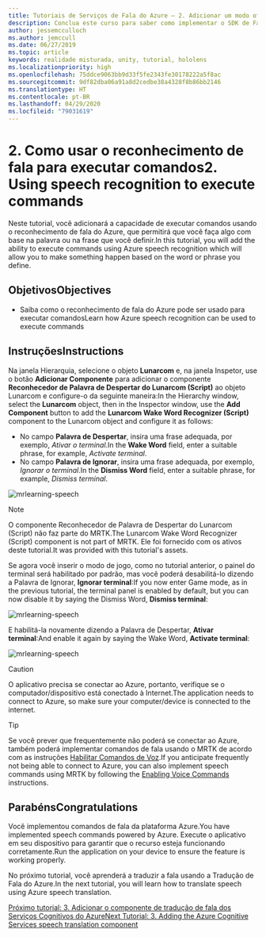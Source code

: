 ```yaml
---
title: Tutoriais de Serviços de Fala do Azure – 2. Adicionar um modo offline para tradução de fala em texto local
description: Conclua este curso para saber como implementar o SDK de Fala do Azure em um aplicativo de realidade misturada.
author: jessemcculloch
ms.author: jemccull
ms.date: 06/27/2019
ms.topic: article
keywords: realidade misturada, unity, tutorial, hololens
ms.localizationpriority: high
ms.openlocfilehash: 75ddce9063bb9d33f5fe2343fe30178222a5f8ac
ms.sourcegitcommit: 9df82dba06a91a8d2cedbe38a4328f8b86bb2146
ms.translationtype: HT
ms.contentlocale: pt-BR
ms.lasthandoff: 04/29/2020
ms.locfileid: "79031619"
---
```

# <a name="2-using-speech-recognition-to-execute-commands"></a><span data-ttu-id="6dffa-105">2. Como usar o reconhecimento de fala para executar comandos</span><span class="sxs-lookup"><span data-stu-id="6dffa-105">2. Using speech recognition to execute commands</span></span>

<span data-ttu-id="6dffa-106">Neste tutorial, você adicionará a capacidade de executar comandos usando o reconhecimento de fala do Azure, que permitirá que você faça algo com base na palavra ou na frase que você definir.</span><span class="sxs-lookup"><span data-stu-id="6dffa-106">In this tutorial, you will add the ability to execute commands using Azure speech recognition which will allow you to make something happen based on the word or phrase you define.</span></span>

## <a name="objectives"></a><span data-ttu-id="6dffa-107">Objetivos</span><span class="sxs-lookup"><span data-stu-id="6dffa-107">Objectives</span></span>

* <span data-ttu-id="6dffa-108">Saiba como o reconhecimento de fala do Azure pode ser usado para executar comandos</span><span class="sxs-lookup"><span data-stu-id="6dffa-108">Learn how Azure speech recognition can be used to execute commands</span></span>

## <a name="instructions"></a><span data-ttu-id="6dffa-109">Instruções</span><span class="sxs-lookup"><span data-stu-id="6dffa-109">Instructions</span></span>

<span data-ttu-id="6dffa-110">Na janela Hierarquia, selecione o objeto **Lunarcom** e, na janela Inspetor, use o botão **Adicionar Componente** para adicionar o componente **Reconhecedor de Palavra de Despertar do Lunarcom (Script)** ao objeto Lunarcom e configure-o da seguinte maneira:</span><span class="sxs-lookup"><span data-stu-id="6dffa-110">In the Hierarchy window, select the **Lunarcom** object, then in the Inspector window, use the **Add Component** button to add the **Lunarcom Wake Word Recognizer (Script)** component to the Lunarcom object and configure it as follows:</span></span>

* <span data-ttu-id="6dffa-111">No campo **Palavra de Despertar**, insira uma frase adequada, por exemplo, _Ativar o terminal_.</span><span class="sxs-lookup"><span data-stu-id="6dffa-111">In the **Wake Word** field, enter a suitable phrase, for example, _Activate terminal_.</span></span>
* <span data-ttu-id="6dffa-112">No campo **Palavra de Ignorar**, insira uma frase adequada, por exemplo, _Ignorar o terminal_.</span><span class="sxs-lookup"><span data-stu-id="6dffa-112">In the **Dismiss Word** field, enter a suitable phrase, for example, _Dismiss terminal_.</span></span>

![mrlearning-speech](images/mrlearning-speech/tutorial2-section1-step1-1.png)

> [!NOTE]
> <span data-ttu-id="6dffa-114">O componente Reconhecedor de Palavra de Despertar do Lunarcom (Script) não faz parte do MRTK.</span><span class="sxs-lookup"><span data-stu-id="6dffa-114">The Lunarcom Wake Word Recognizer (Script) component is not part of MRTK.</span></span> <span data-ttu-id="6dffa-115">Ele foi fornecido com os ativos deste tutorial.</span><span class="sxs-lookup"><span data-stu-id="6dffa-115">It was provided with this tutorial's assets.</span></span>

<span data-ttu-id="6dffa-116">Se agora você inserir o modo de jogo, como no tutorial anterior, o painel do terminal será habilitado por padrão, mas você poderá desabilitá-lo dizendo a Palavra de Ignorar, **Ignorar terminal**:</span><span class="sxs-lookup"><span data-stu-id="6dffa-116">If you now enter Game mode, as in the previous tutorial, the terminal panel is enabled by default, but you can now disable it by saying the Dismiss Word, **Dismiss terminal**:</span></span>

![mrlearning-speech](images/mrlearning-speech/tutorial2-section1-step1-2.png)

<span data-ttu-id="6dffa-118">E habilitá-la novamente dizendo a Palavra de Despertar, **Ativar terminal**:</span><span class="sxs-lookup"><span data-stu-id="6dffa-118">And enable it again by saying the Wake Word, **Activate terminal**:</span></span>

![mrlearning-speech](images/mrlearning-speech/tutorial2-section1-step1-3.png)

> [!CAUTION]
> <span data-ttu-id="6dffa-120">O aplicativo precisa se conectar ao Azure, portanto, verifique se o computador/dispositivo está conectado à Internet.</span><span class="sxs-lookup"><span data-stu-id="6dffa-120">The application needs to connect to Azure, so make sure your computer/device is connected to the internet.</span></span>

> [!TIP]
> <span data-ttu-id="6dffa-121">Se você prever que frequentemente não poderá se conectar ao Azure, também poderá implementar comandos de fala usando o MRTK de acordo com as instruções [Habilitar Comandos de Voz](mrlearning-base-ch5.md#enabling-voice-commands).</span><span class="sxs-lookup"><span data-stu-id="6dffa-121">If you anticipate frequently not being able to connect to Azure, you can also implement speech commands using MRTK by following the [Enabling Voice Commands](mrlearning-base-ch5.md#enabling-voice-commands) instructions.</span></span>

## <a name="congratulations"></a><span data-ttu-id="6dffa-122">Parabéns</span><span class="sxs-lookup"><span data-stu-id="6dffa-122">Congratulations</span></span>

<span data-ttu-id="6dffa-123">Você implementou comandos de fala da plataforma Azure.</span><span class="sxs-lookup"><span data-stu-id="6dffa-123">You have implemented speech commands powered by Azure.</span></span> <span data-ttu-id="6dffa-124">Execute o aplicativo em seu dispositivo para garantir que o recurso esteja funcionando corretamente.</span><span class="sxs-lookup"><span data-stu-id="6dffa-124">Run the application on your device to ensure the feature is working properly.</span></span>

<span data-ttu-id="6dffa-125">No próximo tutorial, você aprenderá a traduzir a fala usando a Tradução de Fala do Azure.</span><span class="sxs-lookup"><span data-stu-id="6dffa-125">In the next tutorial, you will learn how to translate speech using Azure speech translation.</span></span>

[<span data-ttu-id="6dffa-126">Próximo tutorial: 3. Adicionar o componente de tradução de fala dos Serviços Cognitivos do Azure</span><span class="sxs-lookup"><span data-stu-id="6dffa-126">Next Tutorial: 3. Adding the Azure Cognitive Services speech translation component</span></span>](mrlearning-speechSDK-ch3.md)
